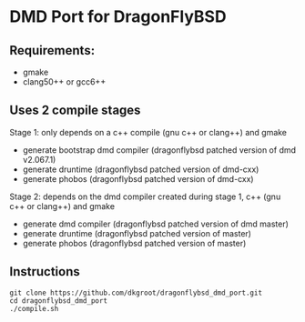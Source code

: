 # DMD Port for DragonFlyBSD

## Requirements:
 - gmake
 - clang50++ or gcc6++

## Uses 2 compile stages

Stage 1: only depends on a c++ compile (gnu c++ or clang++) and gmake
- generate bootstrap dmd compiler (dragonflybsd patched version of dmd v2.067.1)
- generate druntime (dragonflybsd patched version of dmd-cxx)
- generate phobos (dragonflybsd patched version of dmd-cxx)

Stage 2: depends on the dmd compiler created during stage 1, c++ (gnu c++ or clang++) and gmake
- generate dmd compiler (dragonflybsd patched version of dmd master)
- generate druntime (dragonflybsd patched version of master)
- generate phobos (dragonflybsd patched version of master)

## Instructions

```
git clone https://github.com/dkgroot/dragonflybsd_dmd_port.git
cd dragonflybsd_dmd_port
./compile.sh
```
